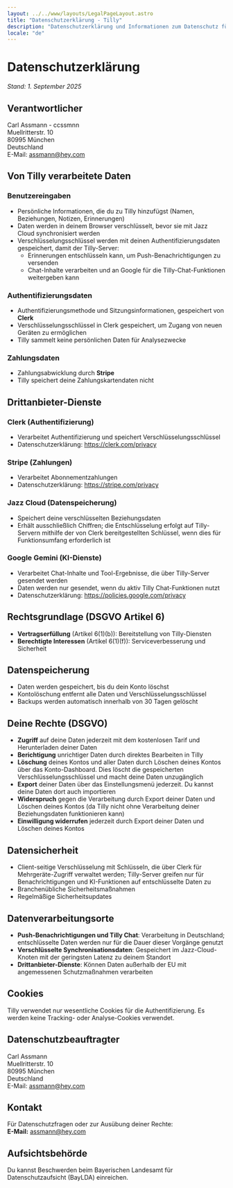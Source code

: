 ```yaml
---
layout: ../../www/layouts/LegalPageLayout.astro
title: "Datenschutzerklärung - Tilly"
description: "Datenschutzerklärung und Informationen zum Datenschutz für Tilly-Nutzer."
locale: "de"
---
```


# Datenschutzerklärung

_Stand: 1. September 2025_

## Verantwortlicher

Carl Assmann - ccssmnn  
Muellritterstr. 10  
80995 München  
Deutschland  
E-Mail: assmann@hey.com

## Von Tilly verarbeitete Daten

### Benutzereingaben

- Persönliche Informationen, die du zu Tilly hinzufügst (Namen, Beziehungen, Notizen, Erinnerungen)
- Daten werden in deinem Browser verschlüsselt, bevor sie mit Jazz Cloud synchronisiert werden
- Verschlüsselungsschlüssel werden mit deinen Authentifizierungsdaten gespeichert, damit der Tilly-Server:
  - Erinnerungen entschlüsseln kann, um Push-Benachrichtigungen zu versenden
  - Chat-Inhalte verarbeiten und an Google für die Tilly-Chat-Funktionen weitergeben kann

### Authentifizierungsdaten

- Authentifizierungsmethode und Sitzungsinformationen, gespeichert von **Clerk**
- Verschlüsselungsschlüssel in Clerk gespeichert, um Zugang von neuen Geräten zu ermöglichen
- Tilly sammelt keine persönlichen Daten für Analysezwecke

### Zahlungsdaten

- Zahlungsabwicklung durch **Stripe**
- Tilly speichert deine Zahlungskartendaten nicht

## Drittanbieter-Dienste

### Clerk (Authentifizierung)

- Verarbeitet Authentifizierung und speichert Verschlüsselungsschlüssel
- Datenschutzerklärung: https://clerk.com/privacy

### Stripe (Zahlungen)

- Verarbeitet Abonnementzahlungen
- Datenschutzerklärung: https://stripe.com/privacy

### Jazz Cloud (Datenspeicherung)

- Speichert deine verschlüsselten Beziehungsdaten
- Erhält ausschließlich Chiffren; die Entschlüsselung erfolgt auf Tilly-Servern mithilfe der von Clerk bereitgestellten Schlüssel, wenn dies für Funktionsumfang erforderlich ist

### Google Gemini (KI-Dienste)

- Verarbeitet Chat-Inhalte und Tool-Ergebnisse, die über Tilly-Server gesendet werden
- Daten werden nur gesendet, wenn du aktiv Tilly Chat-Funktionen nutzt
- Datenschutzerklärung: https://policies.google.com/privacy

## Rechtsgrundlage (DSGVO Artikel 6)

- **Vertragserfüllung** (Artikel 6(1)(b)): Bereitstellung von Tilly-Diensten
- **Berechtigte Interessen** (Artikel 6(1)(f)): Serviceverbesserung und Sicherheit

## Datenspeicherung

- Daten werden gespeichert, bis du dein Konto löschst
- Kontolöschung entfernt alle Daten und Verschlüsselungsschlüssel
- Backups werden automatisch innerhalb von 30 Tagen gelöscht

## Deine Rechte (DSGVO)

- **Zugriff** auf deine Daten jederzeit mit dem kostenlosen Tarif und Herunterladen deiner Daten
- **Berichtigung** unrichtiger Daten durch direktes Bearbeiten in Tilly
- **Löschung** deines Kontos und aller Daten durch Löschen deines Kontos über das Konto-Dashboard. Dies löscht die gespeicherten Verschlüsselungsschlüssel und macht deine Daten unzugänglich
- **Export** deiner Daten über das Einstellungsmenü jederzeit. Du kannst deine Daten dort auch importieren
- **Widerspruch** gegen die Verarbeitung durch Export deiner Daten und Löschen deines Kontos (da Tilly nicht ohne Verarbeitung deiner Beziehungsdaten funktionieren kann)
- **Einwilligung widerrufen** jederzeit durch Export deiner Daten und Löschen deines Kontos

## Datensicherheit

- Client-seitige Verschlüsselung mit Schlüsseln, die über Clerk für Mehrgeräte-Zugriff verwaltet werden; Tilly-Server greifen nur für Benachrichtigungen und KI-Funktionen auf entschlüsselte Daten zu
- Branchenübliche Sicherheitsmaßnahmen
- Regelmäßige Sicherheitsupdates

## Datenverarbeitungsorte

- **Push-Benachrichtigungen und Tilly Chat**: Verarbeitung in Deutschland; entschlüsselte Daten werden nur für die Dauer dieser Vorgänge genutzt
- **Verschlüsselte Synchronisationsdaten**: Gespeichert im Jazz-Cloud-Knoten mit der geringsten Latenz zu deinem Standort
- **Drittanbieter-Dienste**: Können Daten außerhalb der EU mit angemessenen Schutzmaßnahmen verarbeiten

## Cookies

Tilly verwendet nur wesentliche Cookies für die Authentifizierung. Es werden keine Tracking- oder Analyse-Cookies verwendet.

## Datenschutzbeauftragter

Carl Assmann  
Muellritterstr. 10  
80995 München  
Deutschland  
E-Mail: assmann@hey.com

## Kontakt

Für Datenschutzfragen oder zur Ausübung deiner Rechte:  
**E-Mail:** assmann@hey.com

## Aufsichtsbehörde

Du kannst Beschwerden beim Bayerischen Landesamt für Datenschutzaufsicht (BayLDA) einreichen.

